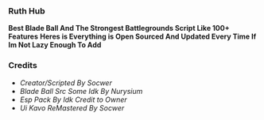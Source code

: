 ### Ruth Hub
**Best Blade Ball And The Strongest Battlegrounds Script Like 100+ Features**
**Heres is Everything is Open Sourced And Updated Every Time If Im Not Lazy Enough To Add**
### Credits
- *Creator/Scripted By Socwer*
- *Blade Ball Src Some Idk By Nurysium*
- *Esp Pack By Idk Credit to Owner*
- *Ui Kavo ReMastered By Socwer*
